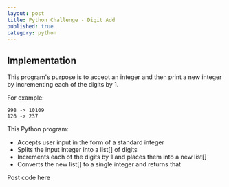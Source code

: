 ```yaml
---
layout: post
title: Python Challenge - Digit Add
published: true
category: python
---
```


## Implementation
This program's purpose is to accept an integer and then print a new integer by incrementing each of the digits by 1.

For example:
```
998 -> 10109
126 -> 237
```

This Python program:
* Accepts user input in the form of a standard integer
* Splits the input integer into a list[] of digits
* Increments each of the digits by 1 and places them into a new list[]
* Converts the new list[] to a single integer and returns that

Post code here
